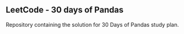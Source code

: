 ## LeetCode - 30 days of Pandas

Repository containing the solution for 30 Days of Pandas study plan.